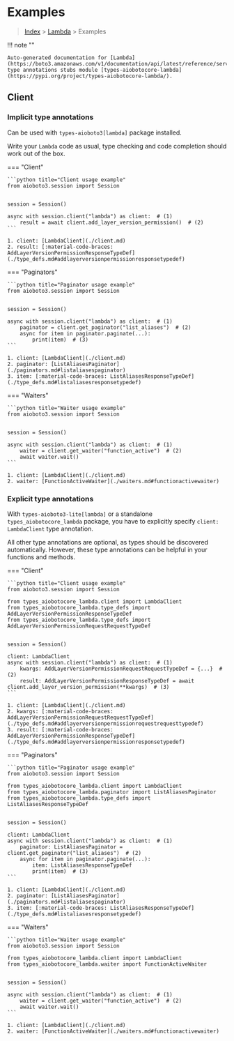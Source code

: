 # Examples

> [Index](../README.md) > [Lambda](./README.md) > Examples

!!! note ""

    Auto-generated documentation for [Lambda](https://boto3.amazonaws.com/v1/documentation/api/latest/reference/services/lambda.html#Lambda)
    type annotations stubs module [types-aiobotocore-lambda](https://pypi.org/project/types-aiobotocore-lambda/).

## Client

### Implicit type annotations

Can be used with `types-aioboto3[lambda]` package installed.

Write your `Lambda` code as usual,
type checking and code completion should work out of the box.



=== "Client"

    ```python title="Client usage example"
    from aioboto3.session import Session


    session = Session()

    async with session.client("lambda") as client:  # (1)
        result = await client.add_layer_version_permission()  # (2)
    ```

    1. client: [LambdaClient](./client.md)
    2. result: [:material-code-braces: AddLayerVersionPermissionResponseTypeDef](./type_defs.md#addlayerversionpermissionresponsetypedef) 



=== "Paginators"

    ```python title="Paginator usage example"
    from aioboto3.session import Session


    session = Session()

    async with session.client("lambda") as client:  # (1)
        paginator = client.get_paginator("list_aliases")  # (2)
        async for item in paginator.paginate(...):
            print(item)  # (3)
    ```

    1. client: [LambdaClient](./client.md)
    2. paginator: [ListAliasesPaginator](./paginators.md#listaliasespaginator)
    3. item: [:material-code-braces: ListAliasesResponseTypeDef](./type_defs.md#listaliasesresponsetypedef) 



=== "Waiters"

    ```python title="Waiter usage example"
    from aioboto3.session import Session


    session = Session()

    async with session.client("lambda") as client:  # (1)
        waiter = client.get_waiter("function_active")  # (2)
        await waiter.wait()
    ```

    1. client: [LambdaClient](./client.md)
    2. waiter: [FunctionActiveWaiter](./waiters.md#functionactivewaiter)


### Explicit type annotations

With `types-aioboto3-lite[lambda]`
or a standalone `types_aiobotocore_lambda` package, you have to explicitly specify
`client: LambdaClient` type annotation.

All other type annotations are optional, as types should be discovered automatically.
However, these type annotations can be helpful in your functions and methods.


=== "Client"

    ```python title="Client usage example"
    from aioboto3.session import Session

    from types_aiobotocore_lambda.client import LambdaClient
    from types_aiobotocore_lambda.type_defs import AddLayerVersionPermissionResponseTypeDef
    from types_aiobotocore_lambda.type_defs import AddLayerVersionPermissionRequestRequestTypeDef


    session = Session()

    client: LambdaClient
    async with session.client("lambda") as client:  # (1)
        kwargs: AddLayerVersionPermissionRequestRequestTypeDef = {...}  # (2)
        result: AddLayerVersionPermissionResponseTypeDef = await client.add_layer_version_permission(**kwargs)  # (3)
    ```

    1. client: [LambdaClient](./client.md)
    2. kwargs: [:material-code-braces: AddLayerVersionPermissionRequestRequestTypeDef](./type_defs.md#addlayerversionpermissionrequestrequesttypedef) 
    3. result: [:material-code-braces: AddLayerVersionPermissionResponseTypeDef](./type_defs.md#addlayerversionpermissionresponsetypedef) 



=== "Paginators"

    ```python title="Paginator usage example"
    from aioboto3.session import Session

    from types_aiobotocore_lambda.client import LambdaClient
    from types_aiobotocore_lambda.paginator import ListAliasesPaginator
    from types_aiobotocore_lambda.type_defs import ListAliasesResponseTypeDef


    session = Session()

    client: LambdaClient
    async with session.client("lambda") as client:  # (1)
        paginator: ListAliasesPaginator = client.get_paginator("list_aliases")  # (2)
        async for item in paginator.paginate(...):
            item: ListAliasesResponseTypeDef
            print(item)  # (3)
    ```

    1. client: [LambdaClient](./client.md)
    2. paginator: [ListAliasesPaginator](./paginators.md#listaliasespaginator)
    3. item: [:material-code-braces: ListAliasesResponseTypeDef](./type_defs.md#listaliasesresponsetypedef) 



=== "Waiters"

    ```python title="Waiter usage example"
    from aioboto3.session import Session

    from types_aiobotocore_lambda.client import LambdaClient
    from types_aiobotocore_lambda.waiter import FunctionActiveWaiter


    session = Session()

    async with session.client("lambda") as client:  # (1)
        waiter = client.get_waiter("function_active")  # (2)
        await waiter.wait()
    ```

    1. client: [LambdaClient](./client.md)
    2. waiter: [FunctionActiveWaiter](./waiters.md#functionactivewaiter)


